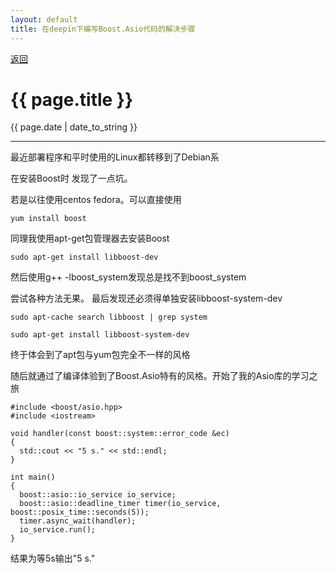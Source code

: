 ```yaml
---
layout: default
title: 在deepin下编写Boost.Asio代码的解决步骤
---
```

<a href="https://wangxiaozhi123.github.io">返回</a>
<h1>{{ page.title }}</h1>
<p>{{ page.date | date_to_string }}</p>
<hr>
最近部署程序和平时使用的Linux都转移到了Debian系

在安装Boost时 发现了一点坑。

若是以往使用centos fedora。可以直接使用

<code>yum install boost</code>

同理我使用apt-get包管理器去安装Boost

<code>sudo apt-get install libboost-dev</code>

然后使用g++ -lboost_system发现总是找不到boost_system

尝试各种方法无果。 最后发现还必须得单独安装libboost-system-dev

<code>sudo apt-cache search libboost | grep system</code>

<code>sudo apt-get install libboost-system-dev</code>

终于体会到了apt包与yum包完全不一样的风格

随后就通过了编译体验到了Boost.Asio特有的风格。开始了我的Asio库的学习之旅

    #include <boost/asio.hpp>
    #include <iostream>

    void handler(const boost::system::error_code &ec)
    {
      std::cout << "5 s." << std::endl;
    }

    int main()
    {
      boost::asio::io_service io_service;
      boost::asio::deadline_timer timer(io_service, boost::posix_time::seconds(5));
      timer.async_wait(handler);
      io_service.run();
    }


结果为等5s输出"5 s."
